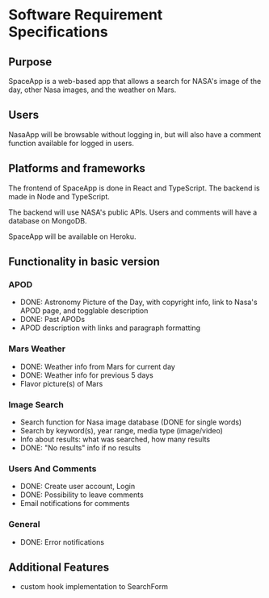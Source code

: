 # Software Requirement Specifications

## Purpose

SpaceApp is a web-based app that allows a search for NASA's image of the day, other Nasa images, and the weather on Mars.

## Users

NasaApp will be browsable without logging in, but will also have a comment function available for logged in users.

## Platforms and frameworks
The frontend of SpaceApp is done in React and TypeScript. The backend is made in Node and TypeScript.

The backend will use NASA's public APIs. Users and comments will have a database on MongoDB.

SpaceApp will be available on Heroku.

## Functionality in basic version
### APOD
- DONE: Astronomy Picture of the Day, with copyright info, link to Nasa's APOD page, and togglable description
- DONE: Past APODs
- APOD description with links and paragraph formatting

### Mars Weather
- DONE: Weather info from Mars for current day
- DONE: Weather info for previous 5 days
- Flavor picture(s) of Mars

### Image Search
- Search function for Nasa image database (DONE for single words)
- Search by keyword(s), year range, media type (image/video)
- Info about results: what was searched, how many results
- DONE: "No results" info if no results

### Users And Comments
- DONE: Create user account, Login
- DONE: Possibility to leave comments
- Email notifications for comments

### General
- DONE: Error notifications

## Additional Features
- custom hook implementation to SearchForm